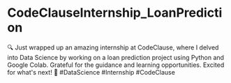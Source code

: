 # CodeClauseInternship_LoanPrediction
🔍 Just wrapped up an amazing internship at CodeClause, where I delved into Data Science by working on a loan prediction project using Python and Google Colab. 
Grateful for the guidance and learning opportunities. Excited for what's next! 🚀 #DataScience #Internship #CodeClause
